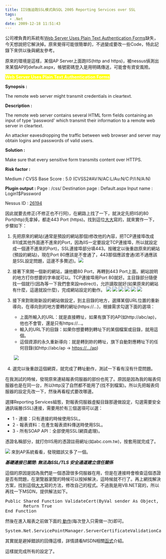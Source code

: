 ```yaml
---
title: IIS強迫跑SSL模式與SQL 2005 Reporting Services over SSL
tags:
  - .Net
date: 2009-12-18 11:51:43
---
```


<script type="text/javascript" src="https://googledrive.com/host/0B6HWfJSgyadTUzBPMzhVbWN0TzQ/scripts/shCore.js">

</script> <script type="text/javascript" src="https://googledrive.com/host/0B6HWfJSgyadTUzBPMzhVbWN0TzQ/scripts/shBrushVb.js">

</script> <link href="https://googledrive.com/host/0B6HWfJSgyadTUzBPMzhVbWN0TzQ/styles/shCore.css" type="text/css" rel="stylesheet" /> <link href="https://googledrive.com/host/0B6HWfJSgyadTUzBPMzhVbWN0TzQ/styles/shThemeDefault.css" type="text/css" rel="stylesheet" /> <script type="text/javascript">
		SyntaxHighlighter.config.clipboardSwf = 'https://googledrive.com/host/0B6HWfJSgyadTUzBPMzhVbWN0TzQ/scripts/clipboard.swf';
		SyntaxHighlighter.all();

</script>

<div></div>

公司裡負責的系統有[Web Server Uses Plain Text Authentication Forms](http://www.nessus.org/plugins/index.php?view=single&amp;id=26194)缺失，今天想說把它解決掉。原來覺得可能很簡單的，不過變成要改一些Code，特此記錄下來供以後與網友參考。

原來的環境是這樣，某個AP Server上面跑IIS(http and https)，被nessus偵測出來某個AP的default.aspx，帳號密碼登入是用明碼傳送，可能會有資安風險。

**<span style="color: #ffffff; bgcolor: #fdbe00;"><span style="background-color: #ffff00;">Web Server Uses Plain Text Authentication Forms</span></span>**

**Synopsis :**

The remote web server might transmit credentials in cleartext.

**Description :**

The remote web server contains several HTML form fields containing
an input of type 'password' which transmit their information to
a remote web server in cleartext.

An attacker eavesdropping the traffic between web browser and 
server may obtain logins and passwords of valid users.

**Solution :**

Make sure that every sensitive form transmits content over HTTPS.

**Risk factor :**

Medium / CVSS Base Score : 5.0
(CVSS2#AV:N/AC:L/Au:N/C:P/I:N/A:N)

**Plugin output :**
Page : /css/
Destination page : Default.aspx
Input name : Login1$Password

Nessus ID : [26194](http://www.nessus.org/plugins/index.php?view=single&amp;id=26194)

因此就要去修正(不修正也不行阿)，在網路上找了一下，就決定先把IIS的80 Port(http)先拿掉，都走443 Port (https)。找到這位[大大](http://blogs.microsoft.co.il/blogs/dorr/archive/2009/01/13/how-to-force-redirection-from-http-to-https-on-iis-6-0.aspx)寫的，就來實作一下，步驟如下：

1.  先把原來的網站(通常是預設的網站那個)修改他的內容，把TCP連接埠改成81(或其他外面連不進來的Port，因為IIS一定要設定TCP連接埠，所以就設定成一個連不進來的Port)，SSL連接埠部分填443。按確定以後重啟原來的網站(預設的網站)，現在Port 80應該是不會通了，443那個應該會通(若不通應該是SSL設定問題，這邊不多贅述)。[![](http://e.share.photo.xuite.net/retsamsu/1e23247/3423409/141018774_m.jpg)](http://photo.xuite.net/_r9009/retsamsu/3423409/68.jpg)
2.  接著下來開一個新的網站，讓他聽80 Port，再轉到443 Port上面。網站說明的地方打你想要的字串就可以。TCP連接埠用Port 80就好。主目錄部分隨便找一個就行(因為等一下我們會來設redirect)，允許讀取就好(如果原來的網站有什麼，這邊就設什麼)，完成網站設定的動作。
![](http://e.share.photo.xuite.net/retsamsu/1e23250/3423409/141019039_m.jpg)
[![](http://e.share.photo.xuite.net/retsamsu/1e23252/3423409/141019041_m.jpg)](http://photo.xuite.net/_r9009/retsamsu/3423409/70.jpg)
[![](http://e.share.photo.xuite.net/retsamsu/1e23253/3423409/141019042_m.jpg)](http://photo.xuite.net/_r9009/retsamsu/3423409/71.jpg)
[![](http://e.share.photo.xuite.net/retsamsu/1e23255/3423409/141019044_m.jpg)](http://photo.xuite.net/_r9009/retsamsu/3423409/72.jpg)
[![](http://e.share.photo.xuite.net/retsamsu/1e23258/3423409/141019047_m.jpg)](http://photo.xuite.net/_r9009/retsamsu/3423409/73.jpg)
[![](http://e.share.photo.xuite.net/retsamsu/1e2325a/3423409/141019049_m.jpg)](http://photo.xuite.net/_r9009/retsamsu/3423409/74.jpg)
3.  接下來對剛剛新設的網站做設定，到主目錄的地方，選擇某個URL位置的重新導向，在導向到的地方要轉的網址(https://...)，根據需求勾選下面的選項：

    *   上面所輸入的URL：就是直接轉址，如果有旗下的AP(如http://abc/ap)，他也不會管，還是只有https://...。
    *   輸入的URL下的目錄：如果你想要轉到轉址下的某個檔案或目錄，就用這個。
    *   這個資源的永久重新導向：就是轉到妳的轉址，旗下自動對應轉址下的任何目錄(如http://abc/ap -&gt; [https://.../ap](https://.../ap))

&nbsp;&nbsp;&nbsp;&nbsp;&nbsp;&nbsp; [![](http://e.share.photo.xuite.net/retsamsu/1e23212/3423409/141019489_m.jpg)](http://photo.xuite.net/_r9009/retsamsu/3423409/75.jpg)

4.  選完以後重啟這個網頁，就完成了轉址動作，測試一下看有沒有什麼問題。

在我測試的時候，發現原來連結報表伺服器的部份也死了。原因是因為我的報表伺服器也是在同一台，所以http沒了自然都不能用了(找不到檔案)。所以先把報表伺服器的設定先改一下，然後再看程式要改哪邊。

選擇Reporting Services組態，對報表伺服器虛擬目錄那邊做設定，勾選需要安全通訊端層(SSL)連接，需要用於有三個選項可以選：

*   1 - 連接：只有連接的時候使用SSL。
*   2 - 報表資料：在產生報表資料傳送時使用SSL。
*   3 - 所有SOAP API：全部使用SSL(網頁處理)。

憑證名稱部分，就打你IIS用的憑證註冊網址(如abc.com.tw)，按套用就完成了。

[![](http://e.share.photo.xuite.net/retsamsu/1e2326e/3423409/141020349_m.jpg)](http://photo.xuite.net/_r9009/retsamsu/3423409/76.jpg)
來到AP系統看看，發現錯誤又多了一個。

**_基礎連接已關閉_: _無法為SSL/TLS 安全通道建立信任關係_**

這個的原因是因為我們是一個憑證很多伺服器在用，但是在連接時會檢查這個憑證是否有問題，在瀏覽器瀏覽的時候可以按掉解決，這時候就不行了。再上網找解決方案，找到這個[大大](http://sanchen.blogspot.com/2008/04/httpwebrequest-https.html#links)寫的方法，修改自己的程式。不過我是用VB.NET寫的，所以再找一下MSDN，提供解法如下。

<pre class="brush: vb;">Public Shared Function ValidateCert(ByVal sender As Object, ByVal certificate As System.Security.Cryptography.X509Certificates.X509Certificate, ByVal chain As System.Security.Cryptography.X509Certificates.X509Chain, ByVal sslPolicyErrors As System.Net.Security.SslPolicyErrors) As Boolean
       Return True
End Function
</pre>

然後在進入報表之前做下面的[ 動作](http://msdn.microsoft.com/zh-tw/library/system.net.servicepointmanager.servercertificatevalidationcallback%28VS.80%29.aspx)(每次登入只需做一次)即可。

<pre class="brush: vb;">System.Net.ServicePointManager.ServerCertificateValidationCallback = New System.Net.Security.RemoteCertificateValidationCallback(AddressOf ValidateCert)
</pre>

其實就是避掉錯誤的回傳這樣，詳情請看MSDN相關[函式](http://msdn.microsoft.com/en-us/library/system.net.security.remotecertificatevalidationcallback.aspx)介紹。

這樣就完成所有的設定了。

&nbsp;